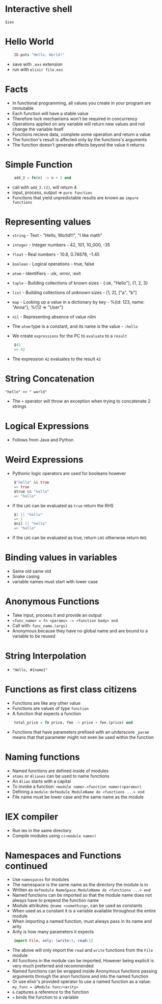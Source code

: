 # Interactive shell
`$iex`

# Hello World
```elixir
	IO.puts "Hello, World!"
```
+ save with `.exs` extension
+ run with `elixir file.exs`

# Facts
+ In functional programming, all values you create in your program are immutable
+ Each function will have a stable value
+ Therefore lock mechanisms won't be required in concurrency
+ Operations applied on any variable will return new values and not change the variable itself
+ Functions recieve data, complete some operation and return a value
+ The function's result is affected only by the functions's arguments
+ The function doesn't generate effects beyond the value it returns

# Simple Function
```elixir
	add_2 = fn(n) -> n + 2 end
```
+ call with `add_2.(2)`, will return 4
+ input, process, output => `pure function`
+ Functions that yield unpredictable results are known as `impure functions`

# Representing values
+ `string` - Text - "Hello, World!!!", "I like math"
+ `integer` - Integer numbers - 42, 101, 10_000, -35
+ `float` - Real numbers - 10.8, 0.74678, -1.45
+ `boolean` - Logical operations - true, false
+ `atom` - Identifiers - :ok, :error, :exit
+ `tuple` - Building collections of known sizes - {:ok, "Hello"}, {1, 2, 3}
+ `list` - Building collections of unknown sizes - [1, 2], ["a", "b"]
+ `map` - Looking up a value in a dictionary by key - %{id: 123, name: "Anna"},
					%{12 => "User"}
+ `nil` - Representing absence of value nilm

+ The `atom` type is a constant, and its name is the value - `:hello`
+ We create `expressions` for the PC to `evaluate` to a `result`
```elixir
	$42
	=> 42
```
+ The expression `42` evaluates to the result `42`

# String Concatenation
`"hello" <> " world"`
+ The `+` operator will throw an exception when trying to concatenate 2 strings

# Logical Expressions
+ Follows from Java and Python

# Weird Expressions
+ Pythonic logic operators are used for booleans however
```elixir
	$"hello" && true
	=> true
	$true && "hello"
	=> "hello"
```
+ If the `LHS` can be evaluated as `true` return the RHS
```elixir
	$1 || "hello"
	=> 1
	$nil || "hello"
	=> "hello"
```
+ If the `LHS` can be evaluated as true, return `LHS` otherwise return `RHS`

# Binding values in variables
+ Same old same old
+ Snake casing
+ variable names must start with lower case

# Anonymous Functions
+ Take input, process it and provide an output
+ `<func_name> = fn <params> -> <function body> end`
+ Call with: `func_name.(args)`
+ Anonymous because they have no global name and are bound to a variable to be reused

# String Interpolation
+ `"Hello, #{name}"`

# Functions as first class citizens
+ Functions are like any other value
+ Functions are values of type `function`
+ A function that expects a function
```elixir
	total_price = fn price, fee -> price + fee.(price) end
```
+ Functions that have parameters prefixed with an underscore `_param` means that
that parameter might not even be used within the function

# Naming functions
+ Named functions are defined inside of modules
+ `atoms` or `Aliases` can be used to name functions
+ An `Alias` starts with a capital
+ To invoke a function: `<module name>.<function name>(<params>)`
+ Defining a `module`: `defmodule ModuleName do <functions ...> end`
+ File name must be lower case and the same name as the module

# IEX compiler
+ Run iex in the same directory
+ Compile modules using `c(<module name>)`

# Namespaces and Functions continued
+ Use `namespaces` for modules
+ The namespace is the same name as the directory the module is in
+ Written as `defmodule NameSpace.ModuleName do <functions ...> end`
+ Named functions can be imported so that the module name does not always
	have to prepend the function name
+ Module attributes: `@name <something>`, can be used as constants
+ When used as a constant it is a variable available throughout the entire module
+ When importing a named function, must always pass in its name and arity
+ Arity is how many parameters it expects
```elixir
	import File, only: [write:3, read:1]
```
+ The above will only import the `read` and `write` functions from the `File` module
+ All functions in the module can be imported, However being explicit is very much preferred and
	recommended
+ Named functions can be wrapped inside Anonymous functions passing arguments
	through the anon functions and into the named function
+ Or use elixir's provided operator to use a named function as a value:
	`my_func = &Module.func/<arity>`
+ `&` captures a reference to the function
+ `=` binds the function to a variable
